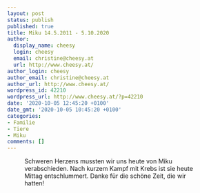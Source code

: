 ```yaml
---
layout: post
status: publish
published: true
title: Miku 14.5.2011 - 5.10.2020
author:
  display_name: cheesy
  login: cheesy
  email: christine@cheesy.at
  url: http://www.cheesy.at/
author_login: cheesy
author_email: christine@cheesy.at
author_url: http://www.cheesy.at/
wordpress_id: 42210
wordpress_url: http://www.cheesy.at/?p=42210
date: '2020-10-05 12:45:20 +0100'
date_gmt: '2020-10-05 10:45:20 +0100'
categories:
- Familie
- Tiere
- Miku
comments: []
---
```

<!-- wp:image {"id":42211} -->
<figure class="wp-block-image"><img src="{% link _posts/2020-10-05-miku-14-5-2011-5-10-2020/8986289120_c20c0180fe_c.jpg %}" alt="" class="wp-image-42211"><br>
<figcaption>Schweren Herzens mussten wir uns heute von Miku verabschieden. Nach kurzem Kampf mit Krebs ist sie heute Mittag entschlummert. Danke für die schöne Zeit, die wir hatten!</figcaption>
</figure>
<!-- /wp:image -->
